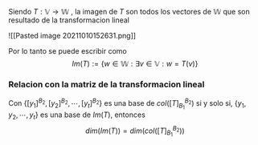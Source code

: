 Siendo $T: \mathbb{V} \to \mathbb{W}$ , la imagen de $T$ son todos los vectores de $\mathbb{W}$ que son resultado de la transformacion lineal

![[Pasted image 20211010152631.png]]

Por lo tanto se puede escribir como 
$$Im(T) := \{w \in \mathbb{W} : \exists v \in \mathbb{V} : w = T(v) \}$$

### Relacion con la matriz de la transformacion lineal
Con $\{[y_1]^{B_2}, [y_2]^{B_2}, \cdots, [y_t]^{B_2} \}$ es una base de $col([T]_{B_1}^{B_2})$ si y solo si, $\{y_1, y_2, \cdots, y_t \}$ es una base de $Im(T)$, entonces  
$$dim(Im(T)) = dim(col([T]_{B_1}^{B_2}))$$ 